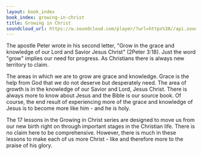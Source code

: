 ```yaml
---
layout: book_index
book_index: growing-in-christ
title: Growing in Christ
soundcloud_url: https://w.soundcloud.com/player/?url=https%3A//api.soundcloud.com/playlists/185710015%3Fsecret_token%3Ds-FrmJ2
---
```


The apostle Peter wrote in his second letter, "Grow in the grace and knowledge of our Lord and Savior Jesus Christ" (2Peter 3:18). Just the word "grow" implies our need for progress. As Christians there is always new territory to claim.

The areas in which we are to grow are grace and knowledge. Grace is the help from God that we do not deserve but desperately need. The area of growth is in the knowledge of our Savior and Lord, Jesus Christ. There is always more to know about Jesus and the Bible is our source book. Of course, the end result of experiencing more of the grace and knowledge of Jesus is to become more like him - and he is holy.

The 17 lessons in the Growing in Christ series are designed to move us from our new birth right on through important stages in the Christian life. There is no claim here to be comprehensive. However, there is much in these lessons to make each of us more Christ - like and therefore more to the praise of his glory.
